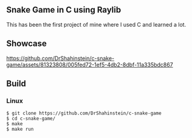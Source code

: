 ## Snake Game in C using Raylib

This has been the first project of mine where I used C and learned a lot.

## Showcase

https://github.com/DrShahinstein/c-snake-game/assets/81323808/005fed72-1ef5-4db2-8dbf-11a335bdc867

## Build

### Linux

```
$ git clone https://github.com/DrShahinstein/c-snake-game
$ cd c-snake-game/
$ make
$ make run
```
